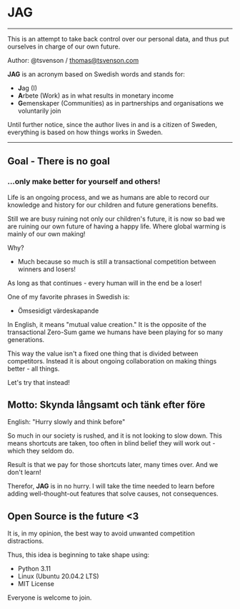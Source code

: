 # JAG

---
This is an attempt to take back control over our personal data, and thus put ourselves
in charge of our own future.

Author: @tsvenson / thomas@tsvenson.com

**JAG** is an acronym based on Swedish words and stands for:

- **J**ag (I)
- **A**rbete (Work) as in what results in monetary income
- **G**emenskaper (Communities) as in partnerships and organisations we voluntarily join

Until further notice, since the author lives in and is a citizen of Sweden, everything
is based on how things works in Sweden.

---
## Goal - There is no goal
### ...only make better for yourself and others!

Life is an ongoing process, and we as humans are able to record our knowledge and history
for our children and future generations benefits.

Still we are busy ruining not only our children's future, it is now so bad we are ruining
our own future of having a happy life. Where global warming is mainly of our own making!

Why?

- Much because so much is still a transactional competition between winners and losers!

As long as that continues - every human will in the end be a loser!

One of my favorite phrases in Swedish is:

- Ömsesidigt värdeskapande

In English, it means "mutual value creation." It is the opposite of the transactional
Zero-Sum game we humans have been playing for so many generations.

This way the value isn't a fixed one thing that is divided between competitors. Instead
it is about ongoing collaboration on making things better - all things.

Let's try that instead!

## Motto: Skynda långsamt och tänk efter före

English: "Hurry slowly and think before"

So much in our society is rushed, and it is not looking to slow down. This means shortcuts
are taken, too often in blind belief they will work out - which they seldom do.

Result is that we pay for those shortcuts later, many times over. And we don't learn!

Therefor, **JAG** is in no hurry. I will take the time needed to learn before adding
well-thought-out features that solve causes, not consequences.

## Open Source is the future <3
It is, in my opinion, the best way to avoid unwanted competition distractions.

Thus, this idea is beginning to take shape using:

- Python 3.11
- Linux (Ubuntu 20.04.2 LTS)
- MIT License

Everyone is welcome to join.
